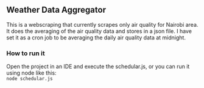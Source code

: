 ## Weather Data Aggregator

This is a webscraping that currently scrapes only air quality for Nairobi area. It does the averaging of the air quality data and stores in a json file. I have set it as a cron job to be averaging the daily air quality data at midnight.

### How to run it
Open the project in an IDE and execute the schedular.js,
or you can run it using node like this:<br>
<code>node schedular.js</code>
